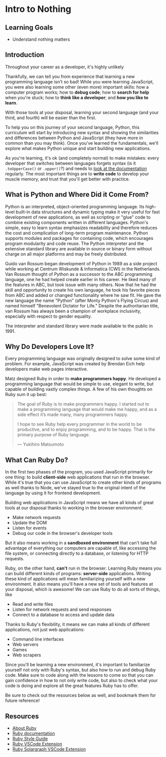 # Intro to Nothing

## Learning Goals

- Understand nothing matters

## Introduction

Throughout your career as a developer, it's highly unlikely 

Thankfully, we can tell you from experience that learning a new programming
language isn't so bad! While you were learning JavaScript, you were also
learning some other (even more) important skills: how a computer program works;
how to **debug code**; how to **search for help** when you're stuck; how to
**think like a developer**; and **how you like to learn**.

With those tools at your disposal, learning your second language (and your
third, and fourth) will be easier than the first.

To help you on this journey of your second language, Python, this curriculum will
start by introducing new syntax and showing the similarities and differences
between Python and JavaScript (they have more in common than you may think). Once
you've learned the fundamentals, we'll explore what makes Python unique and start
building new applications.

As you're learning, it's ok (and completely normal) to make mistakes: every
developer that switches between languages forgets syntax (is it `.toUpperCase()`
or `.upper()`?) and needs to [look at the documentation][python docs upper]
regularly. The most important things are to **write code** to develop your
muscle memory, and trust that you'll get better with practice.

## What is Python and Where Did it Come From?

Python is an interpreted, object-oriented programming language. Its high-level
built-in data structures and dynamic typing make it very useful for fast
development of new applications, as well as scripting or "glue" code to combine
existing components written in different languages. Python's simple, easy to
learn syntax emphasizes readability and therefore reduces the cost and
complication of long-term program maintenance. Python supports modules and
packages for containing code, which encourages program modularity and code
reuse. The Python interpreter and the extensive standard library are available
in source or binary form without charge on all major platforms and may be
freely distributed.

Guido van Rossum began development of Python in 1989 as a side project while
working at Centrum Wiskunde & Informatica (CWI) in the Netherlands. Van Rossum
thought of Python as a successor to the ABC programming language, one he had
helped create earlier in his career. He liked many of the features in ABC, but
took issue with many others. Now that he had the skill and opportunity to
create his own language, he took his favorite pieces from ABC and added or
changed functionality where he saw fit. He gave the new language the name
"Python" (after Monty Python's Flying Circus) and named himself "Benevolent
Dictator for Life." Despite the authoritarian title, van Rossum has always been
a champion of workplace inclusivity, especially with respect to gender
equality.

The interpreter and standard library were made available to
the public in 1991.

## Why Do Developers Love It?

Every programming language was originally designed to solve some kind of
problem. For example, JavaScript was created by Brendan Eich help developers
make web pages interactive.

Matz designed Ruby in order to **make programmers happy**. He developed a
programming language that would be simple to use, elegant to write, but capable
of building vastly complex things. A few of his own thoughts on Ruby sum it up
best:

> The goal of Ruby is to make programmers happy. I started out to make a
> programming language that would make me happy, and as a side effect it’s made
> many, many programmers happy.
>
> I hope to see Ruby help every programmer in the world to be productive, and to
> enjoy programming, and to be happy. That is the primary purpose of Ruby
> language.
>
> — Yukihiro Matsumoto

## What Can Ruby Do?

In the first two phases of the program, you used JavaScript primarily for one
thing: to build **client-side** web applications that run in the browser. While
it's true that you can use JavaScript to create other kinds of programs as well
thanks to Node, we've stayed true to the original intent of the language by
using it for frontend development.

Building web applications in JavaScript means we have all kinds of great tools
at our disposal thanks to working in the browser environment:

- Make network requests
- Update the DOM
- Listen for events
- Debug our code in the browser's developer tools

But it also means working in a **sandboxed environment** that can't take full
advantage of everything our computers are capable of, like accessing the file
system, or connecting directly to a database, or listening for HTTP requests.

Ruby, on the other hand, **can't** run in the browser. Learning Ruby means you
can build different kinds of programs: **server-side** applications. Writing
these kind of applications will mean familiarizing yourself with a new
environment. It also means you'll have a new set of tools and features at your
disposal, which is awesome! We can use Ruby to do all sorts of things, like

- Read and write files
- Listen for network requests and send responses
- Connect to a database to access and update data

Thanks to Ruby's flexibility, it means we can make all kinds of different
applications, not just web applications:

- Command line interfaces
- Web servers
- Games
- Web scrapers

Since you'll be learning a new environment, it's important to familiarize
yourself not only with Ruby's syntax, but also how to run and debug Ruby code.
Make sure to code along with the lessons to come so that you can gain confidence
in how to not only write code, but also to check what your code is doing and
explore all the great features Ruby has to offer.

Be sure to check out the resources below as well, and bookmark them for future
reference!

## Resources

- [About Ruby](https://www.ruby-lang.org/en/about/)
- [Ruby documentation][ruby docs]
- [Ruby Style Guide](https://rubystyle.guide/)
- [Ruby VSCode Extension](https://marketplace.visualstudio.com/items?itemName=rebornix.Ruby)
- [Ruby Solargraph VSCode Extension](https://marketplace.visualstudio.com/items?itemName=castwide.solargraph)

[ruby docs]: https://ruby-doc.org
[python docs upper]: https://docs.python.org/3/library/stdtypes.html#str.upper
